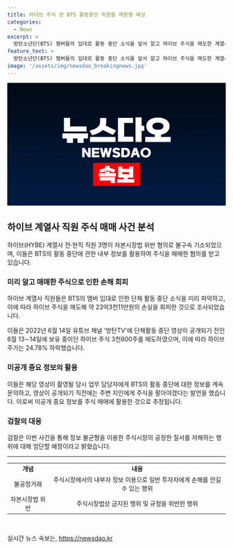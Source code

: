 ```yaml
---
title: 하이브 주식 판 BTS 활동중단 직원들 재판행 예상
categories:
  - News
excerpt: >
  방탄소년단(BTS) 멤버들의 입대로 활동 중단 소식을 앞서 알고 하이브 주식을 매도한 계열사 직원 3명이 자본시장법 위반 혐의로 불구속기소됐다. 이들은 6월 14일 유튜브에 공개된 BTS 활동 중단 영상을 미리 알고 주식을 매도해 약 23억원의 손실을 회피했다. 직전에도 정보를 취득하고 동료에게 판매를 권유한 것으로 조사됐으며, 검찰은 이에 대해 엄단할 예정이라고 전했다.
feature_text: >
  방탄소년단(BTS) 멤버들의 입대로 활동 중단 소식을 앞서 알고 하이브 주식을 매도한 계열사 직원 3명이 자본시장법 위반 혐의로 불구속기소됐다. 이들은 6월 14일 유튜브에 공개된 BTS 활동 중단 영상을 미리 알고 주식을 매도해 약 23억원의 손실을 회피했다. 직전에도 정보를 취득하고 동료에게 판매를 권유한 것으로 조사됐으며, 검찰은 이에 대해 엄단할 예정이라고 전했다.
image: '/assets/img/newsdao_breakingnews.jpg'
---
```


<p><img src="/assets/img/newsdao_breakingnews.jpg" alt="pcversion 속보" /></p>

<h2 data-ke-size="size26">하이브 계열사 직원 주식 매매 사건 분석</h2>

<p data-ke-size="size16">하이브(HYBE) 계열사 전·현직 직원 3명이 자본시장법 위반 혐의로 불구속 기소되었으며, 이들은 BTS의 활동 중단에 관한 내부 정보를 활용하여 주식을 매매한 혐의를 받고 있습니다.</p>

<h3>미리 알고 매매한 주식으로 인한 손해 회피</h3>

<p data-ke-size="size16">하이브 계열사 직원들은 BTS의 멤버 입대로 인한 단체 활동 중단 소식을 미리 파악하고, 이에 따라 하이브 주식을 매도해 약 23억3천11만원의 손실을 회피한 것으로 조사되었습니다.</p>

<p data-ke-size="size16">이들은 2022년 6월 14일 유튜브 채널 '방탄TV'에 단체활동 중단 영상이 공개되기 전인 6월 13∼14일에 보유 중이던 하이브 주식 3천800주를 매도하였으며, 이에 따라 하이브 주가는 24.78% 하락했습니다.</p>

<h3>미공개 중요 정보의 활용</h3>

<p data-ke-size="size16">이들은 해당 영상이 촬영될 당시 업무 담당자에게 BTS의 활동 중단에 대한 정보를 계속 문의하고, 영상이 공개되기 직전에는 주변 지인에게 주식을 팔아야겠다는 발언을 했습니다. 이로써 미공개 중요 정보를 주식 매매에 활용한 것으로 추정됩니다.</p>

<h3>검찰의 대응</h3>

<p data-ke-size="size16">검찰은 이번 사건을 통해 정보 불균형을 이용한 주식시장의 공정한 질서를 저해하는 행위에 대해 엄단할 예정이라고 밝혔습니다.</p>

<hr>

<table>
  <tbody>
    <tr>
      <td style="text-align: center; height: 17px;"><b>개념</b></td>
      <td style="text-align: center; height: 17px;"><b>내용</b></td>
    </tr>
    <tr>
      <td style="text-align: center; height: 17px;">불공정거래</td>
      <td style="text-align: center; height: 17px;">주식시장에서의 내부자 정보 이용으로 일반 투자자에게 손해를 안길 수 있는 행위</td>
    </tr>
    <tr>
      <td style="text-align: center; height: 17px;">자본시장법 위반</td>
      <td style="text-align: center; height: 17px;">주식시장법상 금지된 행위 및 규정을 위반한 행위</td>
    </tr>
  </tbody>
</table>

<p data-ke-size="size16">&nbsp;</p>
실시간 뉴스 속보는, <a href="https://newsdao.kr" rel="dofollow">https://newsdao.kr</a>


